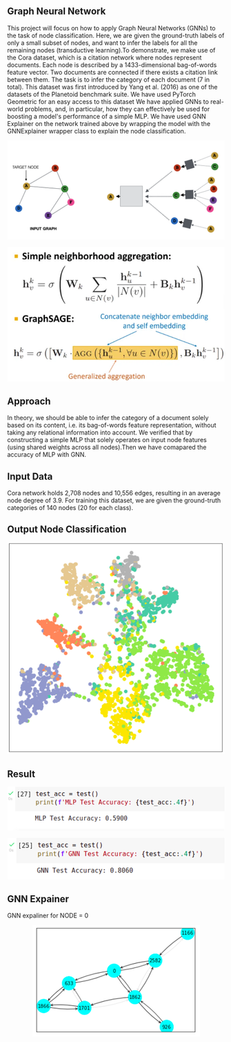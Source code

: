 ## Graph Neural Network
This project will focus on how to apply Graph Neural Networks (GNNs) to the task of node classification. Here, we are given the ground-truth labels of only a small subset of nodes, and want to infer the labels for all the remaining nodes (transductive learning).To demonstrate, we make use of the Cora dataset, which is a citation network where nodes represent documents. Each node is described by a 1433-dimensional bag-of-words feature vector. Two documents are connected if there exists a citation link between them. The task is to infer the category of each document (7 in total).
This dataset was first introduced by Yang et al. (2016) as one of the datasets of the Planetoid benchmark suite. We have used PyTorch Geometric for an easy access to this dataset
We have applied GNNs to real-world problems, and, in particular, how they can effectively be used for boosting a model's performance of a simple MLP.
We have used GNN Explainer on the network trained above by wrapping the model with the GNNExplainer wrapper class to explain the node classification.

<p align="center">
   <img src="img/aggregate_neighbors.png">
</p>


<p align="center">
   <img src="img/GraphSAGE-1.webp">
</p>


## Approach

In theory, we should be able to infer the category of a document solely based on its content, i.e. its bag-of-words feature representation, without taking any relational information into account.
We verified that by constructing a simple MLP that solely operates on input node features (using shared weights across all nodes).Then we have comapared the accuracy of MLP with GNN.

## Input Data
Cora network holds 2,708 nodes and 10,556 edges, resulting in an average node degree of 3.9. For training this dataset, we are given the ground-truth categories of 140 nodes (20 for each class). 


## Output Node Classification

<p align="center">
   <img src="img/after.png">
</p>

## Result

<p align="center">
   <img src="img/mlp_Result.png">
</p>

<p align="center">
   <img src="img/gnn_Result.png">
</p>


## GNN Expainer

GNN expaliner for NODE = 0

<p align="center">
   <img src="img/node_explainer.png">
</p>
